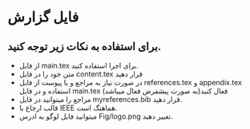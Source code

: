 # فایل گزارش
## برای استفاده به نکات زیر توجه کنید.
 * از فایل main.tex برای اجرا استفاده کنید.
* متن خود را در فایل content.tex قرار دهید 
* در صورت نیاز به مراجع و یا پیوست از فایل references.tex و appendix.tex استفاده و در فایل main.tex فعال کنید(به صورت پیشفرض فعال میباشد)
* مراجع را میتوانید در فایل myreferences.bib قرار دهید.
* قالب ارجاع با IEEE هماهنگ است.
* میتوانید فایل لوگو به ادرس Fig/logo.png تغییر دهید.
